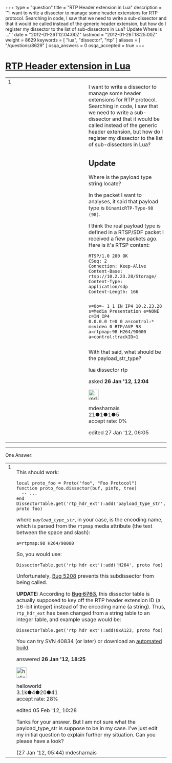 +++
type = "question"
title = "RTP Header extension in Lua"
description = '''I want to write a dissector to manage some header extensions for RTP protocol. Searching in code, I saw that we need to write a sub-dissector and that it would be called instead of the generic header extension, but how do I register my dissector to the list of sub-dissectors in Lua? Update Where is ...'''
date = "2012-01-26T12:04:00Z"
lastmod = "2012-01-26T18:25:00Z"
weight = 8629
keywords = [ "lua", "dissector", "rtp" ]
aliases = [ "/questions/8629" ]
osqa_answers = 0
osqa_accepted = true
+++

<div class="headNormal">

# [RTP Header extension in Lua](/questions/8629/rtp-header-extension-in-lua)

</div>

<div id="main-body">

<div id="askform">

<table id="question-table" style="width:100%;"><colgroup><col style="width: 50%" /><col style="width: 50%" /></colgroup><tbody><tr class="odd"><td style="width: 30px; vertical-align: top"><div class="vote-buttons"><div id="post-8629-score" class="post-score" title="current number of votes">1</div><div id="favorite-count" class="favorite-count"></div></div></td><td><div id="item-right"><div class="question-body"><p>I want to write a dissector to manage some header extensions for RTP protocol. Searching in code, I saw that we need to write a sub-dissector and that it would be called instead of the generic header extension, but how do I register my dissector to the list of sub-dissectors in Lua?</p><h2 id="update">Update</h2><p>Where is the payload type string locate?</p><p>In the packet I want to analyses, it said that payload type is <code>DinamicRTP-Type-98 (98)</code>.</p><p>I think the real payload type is defined in a RTSP/SDF packet I received a fiew packets ago. Here is it's RTSP content:</p><pre><code>RTSP/1.0 200 OK
CSeq: 2
Connection: Keep-Alive
Content-Base: rtsp://10.2.23.28/Storage/
Content-Type: application/sdp
Content-Length: 166

v=0o=- 1 1 IN IP4 10.2.23.28
s=Media Presentation
e=NONE
c=IN IP4 0.0.0.0
t=0 0
a=control:*
m=video 0 RTP/AVP 98
a=rtpmap:98 H264/90000
a=control:trackID=1</code></pre><p>With that said, what should be the payload_str_type?</p></div><div id="question-tags" class="tags-container tags">lua dissector rtp</div><div id="question-controls" class="post-controls"></div><div class="post-update-info-container"><div class="post-update-info post-update-info-user"><p>asked <strong>26 Jan '12, 12:04</strong></p><img src="https://secure.gravatar.com/avatar/a916d30b27a92a26b4144a88b2791471?s=32&amp;d=identicon&amp;r=g" class="gravatar" width="32" height="32" alt="mdesharnais&#39;s gravatar image" /><p>mdesharnais<br />
<span class="score" title="21 reputation points">21</span><span title="1 badges"><span class="badge1">●</span><span class="badgecount">1</span></span><span title="1 badges"><span class="silver">●</span><span class="badgecount">1</span></span><span title="5 badges"><span class="bronze">●</span><span class="badgecount">5</span></span><br />
<span class="accept_rate" title="Rate of the user&#39;s accepted answers">accept rate:</span> <span title="mdesharnais has no accepted answers">0%</span></p></div><div class="post-update-info post-update-info-edited"><p>edited 27 Jan '12, 06:05</p></div></div><div id="comments-container-8629" class="comments-container"></div><div id="comment-tools-8629" class="comment-tools"></div><div class="clear"></div><div id="comment-8629-form-container" class="comment-form-container"></div><div class="clear"></div></div></td></tr></tbody></table>

------------------------------------------------------------------------

<div class="tabBar">

<span id="sort-top"></span>

<div class="headQuestions">

One Answer:

</div>

</div>

<span id="8641"></span>

<div id="answer-container-8641" class="answer accepted-answer">

<table style="width:100%;"><colgroup><col style="width: 50%" /><col style="width: 50%" /></colgroup><tbody><tr class="odd"><td style="width: 30px; vertical-align: top"><div class="vote-buttons"><div id="post-8641-score" class="post-score" title="current number of votes">1</div></div></td><td><div class="item-right"><div class="answer-body"><p>This should work:</p><pre><code>local proto_foo = Proto(&quot;foo&quot;, &quot;Foo Protocol&quot;)
function proto_foo.dissector(buf, pinfo, tree)
  -- ...
end
DissectorTable.get(&#39;rtp_hdr_ext&#39;):add(&#39;payload_type_str&#39;, proto_foo)</code></pre><p>where <em><code>payload_type_str</code></em>, in your case, is the encoding name, which is parsed from the <code>rtpmap</code> media attribute (the text between the space and slash):</p><pre><code>a=rtpmap:98 H264/90000</code></pre><p>So, you would use:</p><pre><code>DissectorTable.get(&#39;rtp_hdr_ext&#39;):add(&#39;H264&#39;, proto_foo)</code></pre><p>Unfortunately, <a href="https://bugs.wireshark.org/bugzilla/show_bug.cgi?id=5208">Bug 5208</a> prevents this subdissector from being called.</p><p><strong>UPDATE:</strong> According to <del><a href="https://bugs.wireshark.org/bugzilla/show_bug.cgi?id=6783">Bug 6783</a></del>, this dissector table is actually supposed to key off the RTP header extension ID (a 16-bit integer) instead of the encoding name (a string). Thus, <code>rtp_hdr_ext</code> has been changed from a string table to an integer table, and example usage would be:</p><pre><code>DissectorTable.get(&#39;rtp_hdr_ext&#39;):add(0xA123, proto_foo)</code></pre><p>You can try SVN 40834 (or later) or download an <a href="http://www.wireshark.org/download/automated/">automated build</a>.</p></div><div class="answer-controls post-controls"></div><div class="post-update-info-container"><div class="post-update-info post-update-info-user"><p>answered <strong>26 Jan '12, 18:25</strong></p><img src="https://secure.gravatar.com/avatar/362ba1008ad9a075d1556d33e97dfed6?s=32&amp;d=identicon&amp;r=g" class="gravatar" width="32" height="32" alt="helloworld&#39;s gravatar image" /><p>helloworld<br />
<span class="score" title="3149 reputation points"><span>3.1k</span></span><span title="4 badges"><span class="badge1">●</span><span class="badgecount">4</span></span><span title="20 badges"><span class="silver">●</span><span class="badgecount">20</span></span><span title="41 badges"><span class="bronze">●</span><span class="badgecount">41</span></span><br />
<span class="accept_rate" title="Rate of the user&#39;s accepted answers">accept rate:</span> <span title="helloworld has 28 accepted answers">28%</span></p></div><div class="post-update-info post-update-info-edited"><p>edited 05 Feb '12, 10:28</p></div></div><div id="comments-container-8641" class="comments-container"><span id="8653"></span><div id="comment-8653" class="comment"><div id="post-8653-score" class="comment-score"></div><div class="comment-text"><p>Tanks for your answer. But I am not sure what the payload_type_str is suppose to be in my case. I've just edit my initial question to explain further my situation. Can you please have a look?</p></div><div id="comment-8653-info" class="comment-info"><span class="comment-age">(27 Jan '12, 05:44)</span> mdesharnais</div></div></div><div id="comment-tools-8641" class="comment-tools"></div><div class="clear"></div><div id="comment-8641-form-container" class="comment-form-container"></div><div class="clear"></div></div></td></tr></tbody></table>

</div>

<div class="paginator-container-left">

</div>

</div>

</div>

